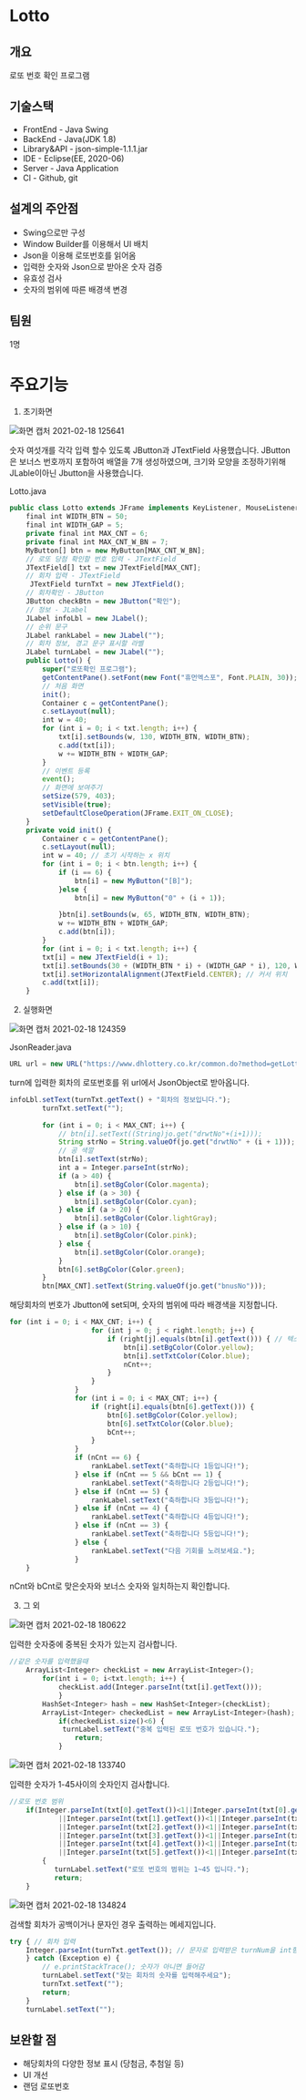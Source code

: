 # Lotto

## 개요
로또 번호 확인 프로그램

## 기술스택
- FrontEnd - Java Swing
- BackEnd - Java(JDK 1.8)
- Library&API - json-simple-1.1.1.jar
- IDE - Eclipse(EE, 2020-06)
- Server - Java Application
- Cl - Github, git

## 설계의 주안점 
- Swing으로만 구성
- Window Builder를 이용해서 UI 배치
- Json을 이용해 로또번호를 읽어옴
- 입력한 숫자와 Json으로 받아온 숫자 검증
- 유효성 검사
- 숫자의 범위에 따른 배경색 변경

## 팀원
1명 

# 주요기능
1. 초기화면
 
![화면 캡처 2021-02-18 125641](https://user-images.githubusercontent.com/69295153/108355693-8166eb80-722e-11eb-8926-685e1d8b7541.png)

숫자 여섯개를 각각 입력 할수 있도록 JButton과 JTextField 사용했습니다. 
JButton은 보너스 번호까지 포함하여 배열을 7개 생성하였으며, 크기와 모양을 조정하기위해 JLable이아닌 Jbutton을 사용했습니다.

Lotto.java
```jsx
public class Lotto extends JFrame implements KeyListener, MouseListener {
	final int WIDTH_BTN = 50;
	final int WIDTH_GAP = 5;
	private final int MAX_CNT = 6;
	private final int MAX_CNT_W_BN = 7;
	MyButton[] btn = new MyButton[MAX_CNT_W_BN];
	// 로또 당첨 확인할 번호 입력 - JTextField
	JTextField[] txt = new JTextField[MAX_CNT];
	// 회차 입력 - JTextField
	 JTextField turnTxt = new JTextField();
	// 회차확인 - JButton
	JButton checkBtn = new JButton("확인");
	// 정보 - JLabel
	JLabel infoLbl = new JLabel();
	// 순위 문구
	JLabel rankLabel = new JLabel("");
	// 회차 정보, 경고 문구 표시할 라벨
	JLabel turnLabel = new JLabel("");
	public Lotto() {
		super("로또확인 프로그램");
		getContentPane().setFont(new Font("휴먼엑스포", Font.PLAIN, 30));
		// 처음 화면
		init();
		Container c = getContentPane();
		c.setLayout(null);
		int w = 40;
		for (int i = 0; i < txt.length; i++) {
			txt[i].setBounds(w, 130, WIDTH_BTN, WIDTH_BTN);
			c.add(txt[i]);
			w += WIDTH_BTN + WIDTH_GAP;
		}
		// 이벤트 등록
		event();
		// 화면에 보여주기
		setSize(579, 403);
		setVisible(true);
		setDefaultCloseOperation(JFrame.EXIT_ON_CLOSE);
	}
	private void init() {
		Container c = getContentPane();
		c.setLayout(null);
		int w = 40; // 초기 시작하는 x 위치
		for (int i = 0; i < btn.length; i++) {
			if (i == 6) {
				btn[i] = new MyButton("[B]");
			}else {
				btn[i] = new MyButton("0" + (i + 1));
			
			}btn[i].setBounds(w, 65, WIDTH_BTN, WIDTH_BTN);
			w += WIDTH_BTN + WIDTH_GAP;
			c.add(btn[i]);
		}
		for (int i = 0; i < txt.length; i++) {
		txt[i] = new JTextField(i + 1);
		txt[i].setBounds(30 + (WIDTH_BTN * i) + (WIDTH_GAP * i), 120, WIDTH_BTN, WIDTH_BTN);
		txt[i].setHorizontalAlignment(JTextField.CENTER); // 커서 위치
		c.add(txt[i]);
	}
 ```
 
2. 실행화면

![화면 캡처 2021-02-18 124359](https://user-images.githubusercontent.com/69295153/108355691-80ce5500-722e-11eb-92a2-5ef352eb21a3.png)

JsonReader.java

```jsx
URL url = new URL("https://www.dhlottery.co.kr/common.do?method=getLottoNumber&drwNo="+turn);
```

turn에 입력한 회차의 로또번호를 위 url에서 JsonObject로 받아옵니다.

```jsx
infoLbl.setText(turnTxt.getText() + "회차의 정보입니다.");
		turnTxt.setText("");
	
		for (int i = 0; i < MAX_CNT; i++) {
			// btn[i].setText((String)jo.get("drwtNo"+(i+1)));
			String strNo = String.valueOf(jo.get("drwtNo" + (i + 1)));
			// 공 색깔
			btn[i].setText(strNo);
			int a = Integer.parseInt(strNo);
			if (a > 40) {
				btn[i].setBgColor(Color.magenta);
			} else if (a > 30) {
				btn[i].setBgColor(Color.cyan);
			} else if (a > 20) {
				btn[i].setBgColor(Color.lightGray);
			} else if (a > 10) {
				btn[i].setBgColor(Color.pink);
			} else {
				btn[i].setBgColor(Color.orange);
			}
			btn[6].setBgColor(Color.green);
		}
		btn[MAX_CNT].setText(String.valueOf(jo.get("bnusNo")));
```

해당회차의 번호가 Jbutton에 set되며, 숫자의 범위에 따라 배경색을 지정합니다. 

```jsx
for (int i = 0; i < MAX_CNT; i++) {
					for (int j = 0; j < right.length; j++) {
						if (right[j].equals(btn[i].getText())) { // 텍스트랑 버튼이랑 비교하는거니까 텍스트의 j와 버튼의 i를 비교해야한다
							btn[i].setBgColor(Color.yellow);
							btn[i].setTxtColor(Color.blue);
							nCnt++;
						}
					}
				}
				for (int i = 0; i < MAX_CNT; i++) {
					if (right[i].equals(btn[6].getText())) {
						btn[6].setBgColor(Color.yellow);
						btn[6].setTxtColor(Color.blue);
						bCnt++;
					}
				}
				if (nCnt == 6) {
					rankLabel.setText("축하합니다 1등입니다!");
				} else if (nCnt == 5 && bCnt == 1) {
					rankLabel.setText("축하합니다 2등입니다!");
				} else if (nCnt == 5) {
					rankLabel.setText("축하합니다 3등입니다!");
				} else if (nCnt == 4) {
					rankLabel.setText("축하합니다 4등입니다!");
				} else if (nCnt == 3) {
					rankLabel.setText("축하합니다 5등입니다!");
				} else {
					rankLabel.setText("다음 기회를 노려보세요.");
				}
	}
``` 

nCnt와 bCnt로 맞은숫자와 보너스 숫자와 일치하는지 확인합니다. 

3. 그 외

![화면 캡처 2021-02-18 180622](https://user-images.githubusercontent.com/69295153/108355685-8035be80-722e-11eb-8edc-6ae7a4e16d51.png)

입력한 숫자중에 중복된 숫자가 있는지 검사합니다. 
```jsx
//같은 숫자를 입력했을때
	ArrayList<Integer> checkList = new ArrayList<Integer>();
		for(int i = 0; i<txt.length; i++) {
			checkList.add(Integer.parseInt(txt[i].getText()));
			}
		HashSet<Integer> hash = new HashSet<Integer>(checkList);
		ArrayList<Integer> checkedList = new ArrayList<Integer>(hash);
			if(checkedList.size()<6) {
			 turnLabel.setText("중복 입력된 로또 번호가 있습니다.");
				return;
			}
```
![화면 캡처 2021-02-18 133740](https://user-images.githubusercontent.com/69295153/108355696-81ff8200-722e-11eb-9c0d-bb73072527d6.png)

입력한 숫자가 1-45사이의 숫자인지 검사합니다. 

```jsx
//로또 번호 범위
	if(Integer.parseInt(txt[0].getText())<1||Integer.parseInt(txt[0].getText())>45
			||Integer.parseInt(txt[1].getText())<1||Integer.parseInt(txt[1].getText())>45
			||Integer.parseInt(txt[2].getText())<1||Integer.parseInt(txt[2].getText())>45
			||Integer.parseInt(txt[3].getText())<1||Integer.parseInt(txt[3].getText())>45
			||Integer.parseInt(txt[4].getText())<1||Integer.parseInt(txt[4].getText())>45
			||Integer.parseInt(txt[5].getText())<1||Integer.parseInt(txt[5].getText())>45)
		{
		   turnLabel.setText("로또 번호의 범위는 1~45 입니다.");
		   return;
	}
```

![화면 캡처 2021-02-18 134824](https://user-images.githubusercontent.com/69295153/108355698-81ff8200-722e-11eb-85de-bea8b1ef702c.png)

검색할 회차가 공백이거나 문자인 경우 출력하는 메세지입니다. 
```jsx
try { // 회차 입력 
	Integer.parseInt(turnTxt.getText()); // 문자로 입력받은 turnNum을 int형으로 반환 
	} catch (Exception e) {
		// e.printStackTrace(); 숫자가 아니면 들어감
		turnLabel.setText("찾는 회차의 숫자를 입력해주세요");
		turnTxt.setText("");
		return;
	}
	turnLabel.setText("");
```
## 보완할 점
- 해당회차의 다양한 정보 표시 (당첨금, 추첨일 등)
- UI 개선
- 랜덤 로또번호 
